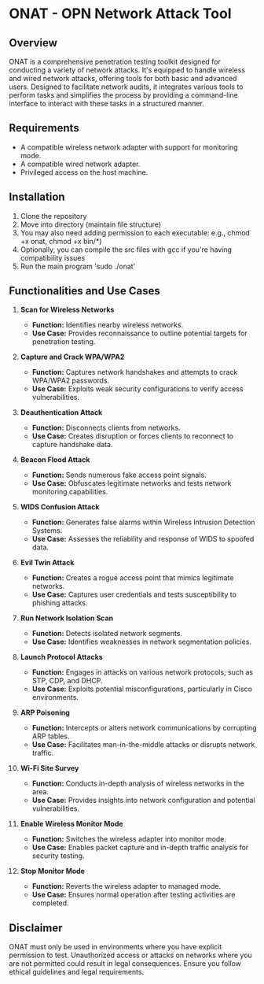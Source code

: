 # ONAT - OPN Network Attack Tool

## Overview
ONAT is a comprehensive penetration testing toolkit designed for conducting a variety of network attacks. It's equipped to handle wireless and wired network attacks, offering tools for both basic and advanced users. Designed to facilitate network audits, it integrates various tools to perform tasks and simplifies the process by providing a command-line interface to interact with these tasks in a structured manner. 

## Requirements
- A compatible wireless network adapter with support for monitoring mode.
- A compatible wired network adapter.
- Privileged access on the host machine.

## Installation
1. Clone the repository
2. Move into directory (maintain file structure)
3. You may also need adding permission to each executable: e.g., chmod +x onat, chmod +x bin/*)
4. Optionally, you can compile the src files with gcc if you're having compatibility issues
5. Run the main program 'sudo ./onat' 

## Functionalities and Use Cases

1. **Scan for Wireless Networks**
   - **Function:** Identifies nearby wireless networks.
   - **Use Case:** Provides reconnaissance to outline potential targets for penetration testing.

2. **Capture and Crack WPA/WPA2**
   - **Function:** Captures network handshakes and attempts to crack WPA/WPA2 passwords.
   - **Use Case:** Exploits weak security configurations to verify access vulnerabilities.

3. **Deauthentication Attack**
   - **Function:** Disconnects clients from networks.
   - **Use Case:** Creates disruption or forces clients to reconnect to capture handshake data.

4. **Beacon Flood Attack**
   - **Function:** Sends numerous fake access point signals.
   - **Use Case:** Obfuscates legitimate networks and tests network monitoring capabilities.

5. **WIDS Confusion Attack**
   - **Function:** Generates false alarms within Wireless Intrusion Detection Systems.
   - **Use Case:** Assesses the reliability and response of WIDS to spoofed data.

6. **Evil Twin Attack**
   - **Function:** Creates a rogue access point that mimics legitimate networks.
   - **Use Case:** Captures user credentials and tests susceptibility to phishing attacks.

7. **Run Network Isolation Scan**
   - **Function:** Detects isolated network segments.
   - **Use Case:** Identifies weaknesses in network segmentation policies.

8. **Launch Protocol Attacks**
   - **Function:** Engages in attacks on various network protocols, such as STP, CDP, and DHCP.
   - **Use Case:** Exploits potential misconfigurations, particularly in Cisco environments.

9. **ARP Poisoning**
   - **Function:** Intercepts or alters network communications by corrupting ARP tables.
   - **Use Case:** Facilitates man-in-the-middle attacks or disrupts network traffic.

10. **Wi-Fi Site Survey**
    - **Function:** Conducts in-depth analysis of wireless networks in the area.
    - **Use Case:** Provides insights into network configuration and potential vulnerabilities.

11. **Enable Wireless Monitor Mode**
    - **Function:** Switches the wireless adapter into monitor mode.
    - **Use Case:** Enables packet capture and in-depth traffic analysis for security testing.

12. **Stop Monitor Mode**
    - **Function:** Reverts the wireless adapter to managed mode.
    - **Use Case:** Ensures normal operation after testing activities are completed.
## Disclaimer
ONAT must only be used in environments where you have explicit permission to test. Unauthorized access or attacks on networks where you are not permitted could result in legal consequences. Ensure you follow ethical guidelines and legal requirements.

